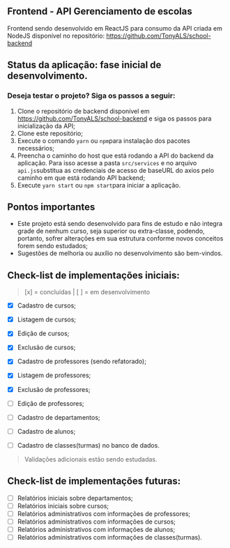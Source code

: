 ## Frontend - API Gerenciamento de escolas

Frontend sendo desenvolvido em ReactJS para consumo da API criada em NodeJS disponível no repositório: https://github.com/TonyALS/school-backend
<br>
## Status da aplicação: fase inicial de desenvolvimento.

### Deseja testar o projeto? Siga os passos a seguir:
1. Clone o repositório de backend disponível em https://github.com/TonyALS/school-backend e siga os passos para inicialização da API;
2. Clone este repositório;
3. Execute o comando `yarn` ou `npm`para instalação dos pacotes necessários;
4. Preencha o caminho do host que está rodando a API do backend da aplicação. Para isso acesse a pasta `src/services` e no arquivo `api.js`substitua as credenciais de acesso de baseURL do axios pelo caminho em que está rodando API backend;
5. Execute `yarn start` ou `npm start`para iniciar a aplicação.

## Pontos importantes
* Este projeto está sendo desenvolvido para fins de estudo e não integra grade de nenhum curso, seja superior ou extra-classe, podendo, portanto, sofrer alterações em sua estrutura conforme novos conceitos forem sendo estudados;
* Sugestões de melhoria ou auxílio no desenvolvimento são bem-vindos.

## Check-list de implementações iniciais:
> [x] = concluídas | [ ] = em desenvolvimento

- [X] Cadastro de cursos;
- [X] Listagem de cursos;
- [X] Edição de cursos;
- [X] Exclusão de cursos;

- [X] Cadastro de professores (sendo refatorado);
- [X] Listagem de professores;
- [X] Exclusão de professores;
- [ ] Edição de professores;

- [ ] Cadastro de departamentos;
- [ ] Cadastro de alunos;
- [ ] Cadastro de classes(turmas) no banco de dados.

> Validações adicionais estão sendo estudadas.

## Check-list de implementações futuras:

- [ ] Relatórios iniciais sobre departamentos;
- [ ] Relatórios iniciais sobre cursos;
- [ ] Relatórios administrativos com informações de professores;
- [ ] Relatórios administrativos com informações de cursos;
- [ ] Relatórios administrativos com informações de alunos;
- [ ] Relatórios administrativos com informações de classes(turmas).

